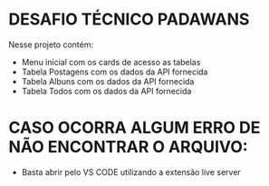 # DESAFIO TÉCNICO PADAWANS

Nesse projeto contém:

- Menu inicial com os cards de acesso as tabelas
- Tabela Postagens com os dados da API fornecida
- Tabela Albuns com os dados da API fornecida
- Tabela Todos com os dados da API fornecida

# CASO OCORRA ALGUM ERRO DE NÃO ENCONTRAR O ARQUIVO:
- Basta abrir pelo VS CODE utilizando a extensão live server



